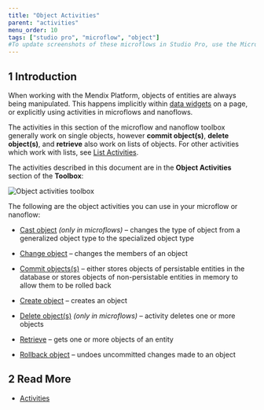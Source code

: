 ```yaml
---
title: "Object Activities"
parent: "activities"
menu_order: 10
tags: ["studio pro", "microflow", "object"]
#To update screenshots of these microflows in Studio Pro, use the Microflow Screenshots app project.
---
```


## 1 Introduction

When working with the Mendix Platform, objects of entities are always being manipulated. This happens implicitly within [data widgets](data-widgets) on a page, or explicitly using activities in microflows and nanoflows.

The activities in this section of the microflow and nanoflow toolbox generally work on single objects, however **commit object(s)**, **delete object(s)**, and **retrieve** also work on lists of objects. For other activities which work with lists, see [List Activities](list-activities).

The activities described in this document are in the **Object Activities** section of the **Toolbox**:


![Object activities toolbox](attachments/object-activities/object-activities-toolbox.png)


The following are the object activities you can use in your microflow or nanoflow:

* [Cast object](cast-object) *(only in microflows)* – changes the type of object from a generalized object type to the specialized object type

* [Change object](change-object) – changes the members of an object

* [Commit objects(s)](committing-objects) – either stores objects of persistable entities in the database or stores objects of non-persistable entities in memory to allow them to be rolled back

* [Create object](create-object) – creates an object

* [Delete object(s)](deleting-objects) *(only in microflows)* – activity deletes one or more objects

* [Retrieve](retrieve) – gets one or more objects of an entity

* [Rollback object](rollback-object) – undoes uncommitted changes made to an object

## 2 Read More

* [Activities](activities)